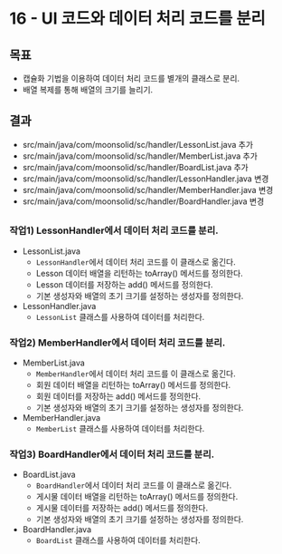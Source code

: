# 16 - UI 코드와 데이터 처리 코드를 분리

## 목표

- 캡슐화 기법을 이용하여 데이터 처리 코드를 별개의 클래스로 분리.
- 배열 복제를 통해 배열의 크기를 늘리기.

  

## 결과

- src/main/java/com/moonsolid/sc/handler/LessonList.java 추가
- src/main/java/com/moonsolid/sc/handler/MemberList.java 추가
- src/main/java/com/moonsolid/sc/handler/BoardList.java 추가
- src/main/java/com/moonsolid/sc/handler/LessonHandler.java 변경
- src/main/java/com/moonsolid/sc/handler/MemberHandler.java 변경
- src/main/java/com/moonsolid/sc/handler/BoardHandler.java 변경

## 

### 작업1) LessonHandler에서 데이터 처리 코드를 분리.

- LessonList.java
    - `LessonHandler`에서 데이터 처리 코드를 이 클래스로 옮긴다.
    - Lesson 데이터 배열을 리턴하는 toArray() 메서드를 정의한다.
    - Lesson 데이터를 저장하는 add() 메서드를 정의한다.
    - 기본 생성자와 배열의 초기 크기를 설정하는 생성자를 정의한다.  
- LessonHandler.java
    - `LessonList` 클래스를 사용하여 데이터를 처리한다.

### 작업2) MemberHandler에서 데이터 처리 코드를 분리.

- MemberList.java
    - `MemberHandler`에서 데이터 처리 코드를 이 클래스로 옮긴다.
    - 회원 데이터 배열을 리턴하는 toArray() 메서드를 정의한다.
    - 회원 데이터를 저장하는 add() 메서드를 정의한다.
    - 기본 생성자와 배열의 초기 크기를 설정하는 생성자를 정의한다.  
- MemberHandler.java
    - `MemberList` 클래스를 사용하여 데이터를 처리한다.

### 작업3) BoardHandler에서 데이터 처리 코드를 분리.

- BoardList.java
    - `BoardHandler`에서 데이터 처리 코드를 이 클래스로 옮긴다.
    - 게시물 데이터 배열을 리턴하는 toArray() 메서드를 정의한다.
    - 게시물 데이터를 저장하는 add() 메서드를 정의한다.
    - 기본 생성자와 배열의 초기 크기를 설정하는 생성자를 정의한다.  
- BoardHandler.java
    - `BoardList` 클래스를 사용하여 데이터를 처리한다.
